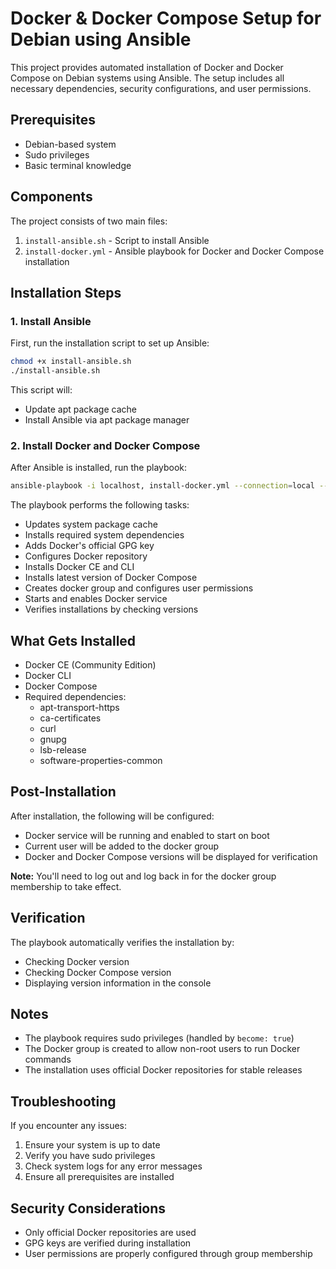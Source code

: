 # Docker & Docker Compose Setup for Debian using Ansible

This project provides automated installation of Docker and Docker Compose on Debian systems using Ansible. The setup includes all necessary dependencies, security configurations, and user permissions.

## Prerequisites

- Debian-based system
- Sudo privileges
- Basic terminal knowledge

## Components

The project consists of two main files:

1. `install-ansible.sh` - Script to install Ansible
2. `install-docker.yml` - Ansible playbook for Docker and Docker Compose installation

## Installation Steps

### 1. Install Ansible

First, run the installation script to set up Ansible:

```bash
chmod +x install-ansible.sh
./install-ansible.sh
```

This script will:
- Update apt package cache
- Install Ansible via apt package manager

### 2. Install Docker and Docker Compose

After Ansible is installed, run the playbook:

```bash
ansible-playbook -i localhost, install-docker.yml --connection=local --ask-become-pass
```

The playbook performs the following tasks:
- Updates system package cache
- Installs required system dependencies
- Adds Docker's official GPG key
- Configures Docker repository
- Installs Docker CE and CLI
- Installs latest version of Docker Compose
- Creates docker group and configures user permissions
- Starts and enables Docker service
- Verifies installations by checking versions

## What Gets Installed

- Docker CE (Community Edition)
- Docker CLI
- Docker Compose
- Required dependencies:
  - apt-transport-https
  - ca-certificates
  - curl
  - gnupg
  - lsb-release
  - software-properties-common

## Post-Installation

After installation, the following will be configured:
- Docker service will be running and enabled to start on boot
- Current user will be added to the docker group
- Docker and Docker Compose versions will be displayed for verification

**Note:** You'll need to log out and log back in for the docker group membership to take effect.

## Verification

The playbook automatically verifies the installation by:
- Checking Docker version
- Checking Docker Compose version
- Displaying version information in the console

## Notes

- The playbook requires sudo privileges (handled by `become: true`)
- The Docker group is created to allow non-root users to run Docker commands
- The installation uses official Docker repositories for stable releases

## Troubleshooting

If you encounter any issues:
1. Ensure your system is up to date
2. Verify you have sudo privileges
3. Check system logs for any error messages
4. Ensure all prerequisites are installed

## Security Considerations

- Only official Docker repositories are used
- GPG keys are verified during installation
- User permissions are properly configured through group membership